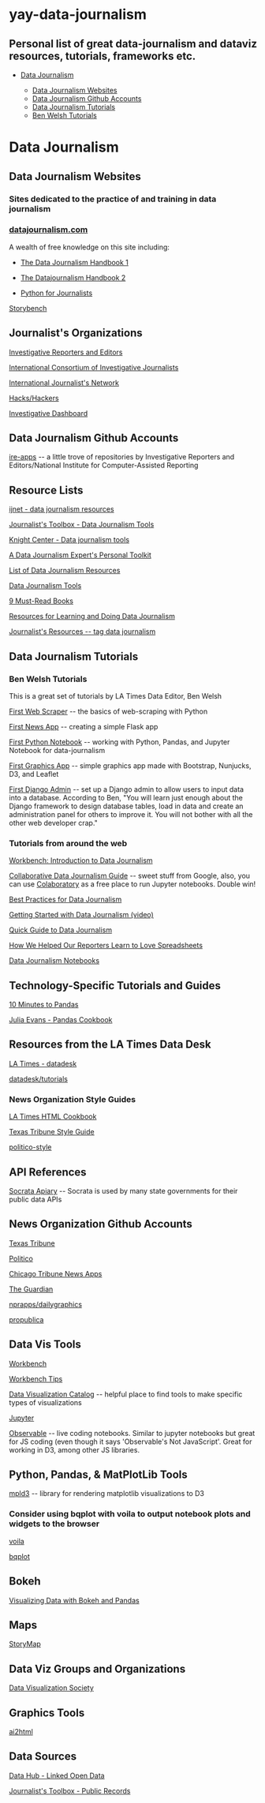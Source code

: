 # yay-data-journalism

## Personal list of great data-journalism and dataviz resources, tutorials, frameworks etc.
* [Data Journalism](#data-journalism)

   * [Data Journalism Websites](#data-journalism-websites)
   * [Data Journalism Github Accounts](#data-journalism-github-accounts)
   * [Data Journalism Tutorials](#data-journalism-tutorials)
    * [Ben Welsh Tutorials](#ben-welsh-tutorials)


# Data Journalism

## Data Journalism Websites
### Sites dedicated to the practice of and training in data journalism

### [datajournalism.com](https://datajournalism.com/)

A wealth of free knowledge on this site including:
 
   * [The Data Journalism Handbook 1](https://datajournalism.com/read/handbook/one) 
 
   * [The Datajournalism Handbook 2](https://datajournalism.com/read/handbook/two)
 
   * [Python for Journalists](https://datajournalism.com/watch/python-for-journalists)
 
 [Storybench](https://www.storybench.org/)
   
## Journalist's Organizations

[Investigative Reporters and Editors](https://www.ire.org/)

[International Consortium of Investigative Journalists](https://www.icij.org/)

[International Journalist's Network](https://ijnet.org/en)

[Hacks/Hackers](https://hackshackers.com/)

[Investigative Dashboard](https://investigativedashboard.org)



## Data Journalism Github Accounts

[ire-apps](https://github.com/ireapps) -- a little trove of repositories by Investigative Reporters and Editors/National Institute for Computer-Assisted Reporting

## Resource Lists

[ijnet - data journalism resources](https://ijnet.org/en/story/top-data-journalism-resources)

[Journalist's Toolbox - Data Journalism Tools](https://www.journaliststoolbox.org/2020/01/08/online_journalism/)

[Knight Center - Data journalism tools](https://ksj.mit.edu/data-journalism-tools/)

[A Data Journalism Expert's Personal Toolkit](https://gijn.org/2016/04/25/a-data-journalism-experts-personal-toolkit/?utm_content=bufferc1089&utm_medium=social&utm_source=twitter.com&utm_campaign=buffer)

[List of Data Journalism Resources](https://gijn.org/data-journalism/)

[Data Journalism Tools](https://ksj.mit.edu/data-journalism-tools/)

[9 Must-Read Books](https://infogram.com/blog/9-must-read-books-for-beginners-in-data-journalism/)

[Resources for Learning and Doing Data Journalism](https://www.americanpressinstitute.org/publications/reports/strategy-studies/data-resources/)

[Journalist's Resources -- tag data journalism](https://journalistsresource.org/tag/data-journalism/)

## Data Journalism Tutorials

### Ben Welsh Tutorials

This is a great set of tutorials by LA Times Data Editor, Ben Welsh

[First Web Scraper](https://first-web-scraper.readthedocs.io/en/latest/) -- the basics of web-scraping with Python

[First News App](https://first-news-app.readthedocs.io/en/latest/) -- creating a simple Flask app

[First Python Notebook](http://www.firstpythonnotebook.org) -- working with Python, Pandas, and Jupyter Notebook for data-journalism

[First Graphics App](https://www.firstgraphics.app) -- simple graphics app made with Bootstrap, Nunjucks, D3, and Leaflet

[First Django Admin](https://first-django-admin.readthedocs.io/en/latest/) -- set up a Django admin to allow users to input data into a database. According to Ben, "You will learn just enough about the Django framework to design database tables, load in data and create an administration panel for others to improve it. You will not bother with all the other web developer crap."

### Tutorials from around the web

[Workbench: Introduction to Data Journalism](https://app.workbenchdata.com/courses/en/intro-to-data-journalism)

[Collaborative Data Journalism Guide](https://propublica.gitbook.io/collaborative/) -- sweet stuff from Google, also, you can use [Colaboratory](https://colab.research.google.com/notebooks/welcome.ipynb#scrollTo=xitplqMNk_Hc) as a free place to run Jupyter notebooks. Double win!

[Best Practices for Data Journalism](https://www.kbridge.org/wp-content/uploads/2018/04/Guide-3-Best-Practices-for-Data-Journalism-by-Kuang-Keng.pdf)

[Getting Started with Data Journalism (video)](https://www.youtube.com/watch?v=DYzDnufwHNE)

[Quick Guide to Data Journalism](https://www.datacamp.com/community/blog/data-journalism-guide-tools)

[How We Helped Our Reporters Learn to Love Spreadsheets](https://open.nytimes.com/how-we-helped-our-reporters-learn-to-love-spreadsheets-adc43a93b919)

[Data Journalism Notebooks](https://github.com/jadianes/data-journalism)

## Technology-Specific Tutorials and Guides

[10 Minutes to Pandas](https://pandas.pydata.org/pandas-docs/stable/getting_started/10min.html#)

[Julia Evans - Pandas Cookbook](https://github.com/jvns/pandas-cookbook)

## Resources from the LA Times Data Desk

[LA Times - datadesk](https://github.com/datadesk)

[datadesk/tutorials](https://github.com/datadesk/tutorials)

### News Organization Style Guides

[LA Times HTML Cookbook](http://cookbook.latimes.com/#top)

[Texas Tribune Style Guide](https://apps.texastribune.org/styles/)

[politico-style](https://github.com/The-Politico/politico-style)

## API References

[Socrata Apiary](https://socratadiscovery.docs.apiary.io/#) -- Socrata is used by many state governments for their public data APIs

## News Organization Github Accounts

[Texas Tribune](https://github.com/texastribune)

[Politico](https://github.com/The-Politico)

[Chicago Tribune News Apps](https://github.com/newsapps)

[The Guardian](https://github.com/guardian)

[nprapps/dailygraphics](https://github.com/nprapps/dailygraphics)

[propublica](https://github.com/propublica)


## Data Vis Tools

[Workbench](https://app.workbenchdata.com/workflows/)

  [Workbench Tips](https://github.com/CJWorkbench/cjworkbench/wiki/NICAR-2019)
  
[Data Visualization Catalog](https://datavizcatalogue.com/index.html) -- helpful place to find tools to make specific types of visualizations

[Jupyter](https://jupyter.org/index.html)

[Observable](https://observablehq.com) -- live coding notebooks. Similar to jupyter notebooks but great for JS coding (even though it says 'Observable's Not JavaScript'. Great for working in D3, among other JS libraries.

## Python, Pandas, & MatPlotLib Tools

[mpld3](https://mpld3.github.io/index.html) -- library for rendering matplotlib visualizations to D3

### Consider using bqplot with voila to output notebook plots and widgets to the browser

[voila](https://github.com/voila-dashboards/voila)

[bqplot](https://bqplot.readthedocs.io/en/latest/introduction.html)

## Bokeh
[Visualizing Data with Bokeh and Pandas](https://programminghistorian.org/en/lessons/visualizing-with-bokeh)

## Maps
[StoryMap](https://storymap.knightlab.com)

## Data Viz Groups and Organizations

[Data Visualization Society](https://www.datavisualizationsociety.com/)

## Graphics Tools

[ai2html](http://ai2html.org)

## Data Sources

[Data Hub - Linked Open Data](https://datahub.io/collections/linked-open-data)

[Journalist's Toolbox - Public Records](https://www.journaliststoolbox.org/2020/01/11/public_records_1/)


